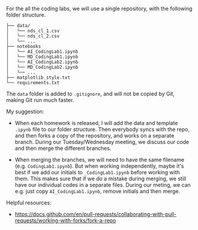 
For the all the coding labs, we will use a single repository, with the following folder structure.

```
├── data/
│   └── nds_cl_1.csv
│   └── nds_cl_2.csv
│   └── ...
├── notebooks
│   └── AI_CodingLab1.ipynb
│   └── MD_CodingLab1.ipynb
│   └── AI_CodingLab2.ipynb
│   └── MD_CodingLab2.ipynb
│   └── ...
├── matplotlib_style.txt
└── requirements.txt
```

The `data` folder is added to `.gitignore`, and will not be copied by Git, making Git run much faster.


My suggestion:
- When each homework is released, I will add the data and template `.ipynb` file to our folder structure. Then everybody syncs with the repo, and then forks a copy of the repository, and works on a separate branch. During our Tuesday/Wednesday meeting, we discuss our code and then merge the different branches.

- When merging the branches, we will need to have the same filename (e.g. `CodingLab1.ipynb`). But when working independently, maybe it's best if we add our initials to `_CodingLab1.ipynb` before working with them. This makes sure that if we do a mistake during merging, we still have our individual codes in a separate files. During our meting, we can e.g. just copy `AI_CodingLab1.ipynb`, remove initials and then merge.


Helpful resources:
- https://docs.github.com/en/pull-requests/collaborating-with-pull-requests/working-with-forks/fork-a-repo


